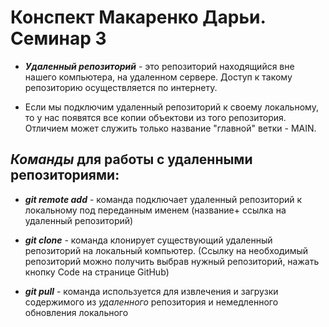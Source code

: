 # Конспект Макаренко Дарьи. Семинар 3

* *__Удаленный репозиторий__* - это репозиторий находящийся вне нашего компьютера, на удаленном сервере. Доступ к такому репозиторию осуществляется по интернету.

+ Если мы подключим удаленный репозиторий к своему локальному, то у нас появятся все копии объектови из того репозитория. Отличием может служить только название "главной" ветки -  MAIN.

## **_Команды_** для работы с удаленными репозиториями:

* _**git remote add**_ - команда подключает удаленный репозиторий к локальному под переданным именем (название+ ссылка на удаленный репозиторий)

* _**git clone**_ - команда клонирует существующий удаленный репозиторий на локальный компьютер. (Ссылку на необходимый репозиторий можно получить выбрав нужный репозиторий, нажать кнопку Code на странице GitHub)

* _**git pull**_ - команда используется для извлечения и загрузки содержимого из _удаленного_ репозитория и немедленного обновления локального
